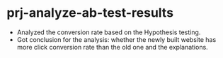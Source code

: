 # prj-analyze-ab-test-results
* Analyzed the conversion rate based on the Hypothesis testing.
* Got conclusion for the analysis: whether the newly built website has more click conversion rate than the old one and the explanations.

